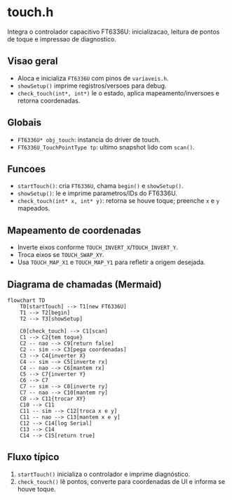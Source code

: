 # touch.h

Integra o controlador capacitivo FT6336U: inicializacao, leitura de pontos de toque e impressao de diagnostico.

## Visao geral

- Aloca e inicializa `FT6336U` com pinos de `variaveis.h`.
- `showSetup()` imprime registros/versoes para debug.
- `check_touch(int*, int*)` le o estado, aplica mapeamento/inversoes e retorna coordenadas.

## Globais

- `FT6336U* obj_touch`: instancia do driver de touch.
- `FT6336U_TouchPointType tp`: ultimo snapshot lido com `scan()`.

## Funcoes

- `startTouch()`: cria `FT6336U`, chama `begin()` e `showSetup()`.
- `showSetup()`: le e imprime parametros/IDs do FT6336U.
- `check_touch(int* x, int* y)`: retorna se houve toque; preenche `x` e `y` mapeados.

## Mapeamento de coordenadas

- Inverte eixos conforme `TOUCH_INVERT_X`/`TOUCH_INVERT_Y`.
- Troca eixos se `TOUCH_SWAP_XY`.
- Usa `TOUCH_MAP_X1` e `TOUCH_MAP_Y1` para refletir a origem desejada.

## Diagrama de chamadas (Mermaid)

```mermaid
flowchart TD
    T0[startTouch] --> T1[new FT6336U]
    T1 --> T2[begin]
    T2 --> T3[showSetup]

    C0[check_touch] --> C1[scan]
    C1 --> C2{tem toque}
    C2 -- nao --> C9[return false]
    C2 -- sim --> C3[pega coordenadas]
    C3 --> C4{inverter X}
    C4 -- sim --> C5[inverte rx]
    C4 -- nao --> C6[mantem rx]
    C5 --> C7{inverter Y}
    C6 --> C7
    C7 -- sim --> C8[inverte ry]
    C7 -- nao --> C10[mantem ry]
    C8 --> C11{trocar XY}
    C10 --> C11
    C11 -- sim --> C12[troca x e y]
    C11 -- nao --> C13[mantem x e y]
    C12 --> C14[log Serial]
    C13 --> C14
    C14 --> C15[return true]
```

## Fluxo típico

1. `startTouch()` inicializa o controlador e imprime diagnóstico.
2. `check_touch()` lê pontos, converte para coordenadas de UI e informa se houve toque.
